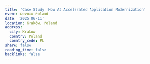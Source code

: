 ```yaml
---
title: 'Case Study: How AI Accelerated Application Modernization'
event: Devoxx Poland
date: '2025-06-11'
location: Kraków, Poland
address:
  city: Kraków
  country: Poland
  country_code: PL
share: false
reading_time: false
backlinks: false
---
```

